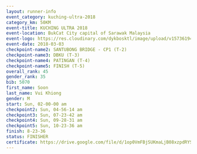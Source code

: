 ```yaml
--- 
layout: runner-info 
event_category: kuching-ultra-2018 
category_km: 50KM 
event-title: KUCHING ULTRA 2018 
event-location: BukCat City capital of Sarawak Malaysia 
event-logo: https://res.cloudinary.com/dykbosktl/image/upload/v1573619473/Logo/kuching-ultra-2018-logo_tlpvm5.png 
event-date: 2018-03-03 
checkpoint-name2: SANTUBONG BRIDGE - CP1 (T-2) 
checkpoint-name3: DBKU (T-3) 
checkpoint-name4: PATINGAN (T-4) 
checkpoint-name5: FINISH (T-5) 
overall_rank: 45
gender_rank: 35
bib: 5070
first_name: Soon
last_name: Vui Khiong
gender: M
start: Sun, 02-00-00 am
checkpoint2: Sun, 04-56-14 am
checkpoint3: Sun, 07-23-42 am
checkpoint4: Sun, 09-28-31 am
checkpoint5: Sun, 10-23-36 am
finish: 8-23-36
status: FINISHER
certificate: https://drive.google.com/file/d/1op0VmFBjSUKmaLjB08xzpdRYS0zb9IOZ/view?usp=sharing
--- 
```

